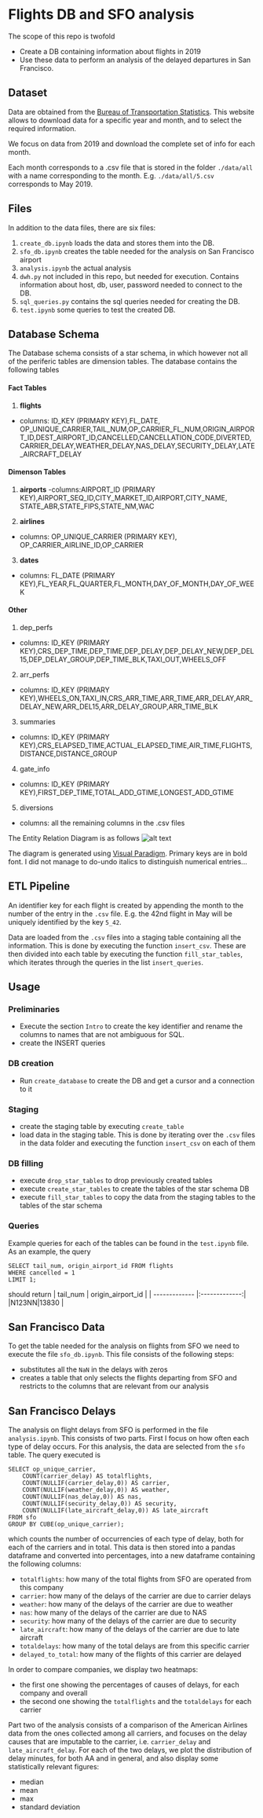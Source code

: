# Flights DB and SFO analysis

The scope of this repo is twofold 
- Create a DB containing information about flights in 2019
- Use these data to perform an analysis of the delayed departures in San Francisco.

## Dataset
Data are obtained from the [Bureau of Transportation Statistics](https://www.transtats.bts.gov/DL_SelectFields.asp?Table_ID=236&DB_Short_Name=On-Time). This website allows to download data for a specific year and month, and to select the required information. 

We focus on data from 2019 and download the complete set of info for each month.

Each month corresponds to a .csv file that is stored in the folder ```./data/all``` with a name corresponding to the month. E.g. ```./data/all/5.csv``` corresponds to May 2019.
## Files 
In addition to the data files, there are six files:
1. ```create_db.ipynb```  loads the data and stores them into the DB.
2. ```sfo_db.ipynb``` creates the table needed for the analysis on San Francisco airport
3. ```analysis.ipynb``` the actual analysis
4. ```dwh.py``` not included in this repo, but needed for execution. Contains information about host, db, user, password needed to connect to the DB.
5. ```sql_queries.py``` contains the sql queries needed for creating the DB.
6. ```test.ipynb``` some queries to test the created DB.


## Database Schema
The Database schema consists of a star schema, in which however not all of the periferic tables are dimension tables. The database contains the following tables
#### Fact Tables 
1. **flights** 
- columns:     ID_KEY (PRIMARY KEY),FL_DATE, OP_UNIQUE_CARRIER,TAIL_NUM,OP_CARRIER_FL_NUM,ORIGIN_AIRPORT_ID,DEST_AIRPORT_ID,CANCELLED,CANCELLATION_CODE,DIVERTED,CARRIER_DELAY,WEATHER_DELAY,NAS_DELAY,SECURITY_DELAY,LATE_AIRCRAFT_DELAY


#### Dimenson Tables
1. **airports** 
 -columns:AIRPORT_ID (PRIMARY KEY),AIRPORT_SEQ_ID,CITY_MARKET_ID,AIRPORT,CITY_NAME, STATE_ABR,STATE_FIPS,STATE_NM,WAC

2. **airlines** 
- columns: OP_UNIQUE_CARRIER (PRIMARY KEY), OP_CARRIER_AIRLINE_ID,OP_CARRIER               
3. **dates**
- columns: FL_DATE (PRIMARY KEY),FL_YEAR,FL_QUARTER,FL_MONTH,DAY_OF_MONTH,DAY_OF_WEEK

#### Other 
1. dep_perfs
- columns: ID_KEY (PRIMARY KEY),CRS_DEP_TIME,DEP_TIME,DEP_DELAY,DEP_DELAY_NEW,DEP_DEL15,DEP_DELAY_GROUP,DEP_TIME_BLK,TAXI_OUT,WHEELS_OFF
2. arr_perfs
- columns: ID_KEY (PRIMARY KEY),WHEELS_ON,TAXI_IN,CRS_ARR_TIME,ARR_TIME,ARR_DELAY,ARR_DELAY_NEW,ARR_DEL15,ARR_DELAY_GROUP,ARR_TIME_BLK   
3. summaries
- columns: ID_KEY (PRIMARY KEY),CRS_ELAPSED_TIME,ACTUAL_ELAPSED_TIME,AIR_TIME,FLIGHTS,DISTANCE,DISTANCE_GROUP
4. gate_info
- columns: ID_KEY (PRIMARY KEY),FIRST_DEP_TIME,TOTAL_ADD_GTIME,LONGEST_ADD_GTIME
5. diversions
- columns: all the remaining columns in the .csv files

The Entity Relation Diagram is as follows
![alt text](./star_schema.png)

The diagram is generated using [Visual Paradigm](https://online.visual-paradigm.com/diagrams/features/erd-tool/). Primary keys are in bold font. I did not manage to do-undo italics to distinguish numerical entries...


## ETL Pipeline

An identifier key for each flight is created by appending the month to the number of the entry in the ```.csv``` file. E.g. the 42nd flight in May will be uniquely identified by the key ```5_42```. 

Data are loaded from the ```.csv``` files into a staging table containing all the information. This is done by executing the function ```insert_csv```. These are then divided into each table by executing the function ```fill_star_tables```, which iterates through the queries in the list ```insert_queries```.


## Usage
### Preliminaries
- Execute the section ```Intro``` to create the key identifier and rename the columns to names that are not ambiguous for SQL.
- create the INSERT queries 
### DB creation
- Run ```create_database```  to create the DB and get a cursor and a connection to it
### Staging 
- create the staging table by executing ```create_table```
- load data in the staging table. This is done by iterating over the ```.csv``` files in the data folder and executing the function ```insert_csv``` on each of them
### DB filling
- execute ```drop_star_tables``` to drop previously created tables
- execute ```create_star_tables``` to create the tables of the star schema DB
- execute ```fill_star_tables``` to copy the data from the staging tables to the tables of the star schema

### Queries
Example queries for each of the tables can be found in the ```test.ipynb``` file. As an example, the query 
```
SELECT tail_num, origin_airport_id FROM flights
WHERE cancelled = 1
LIMIT 1;
```
should return 
| tail_num     | origin_airport_id     | 
| ------------- |:-------------:| 
|N123NN|13830         |


## San Francisco Data

To get the table needed for the analysis on flights from SFO we need to execute the file ```sfo_db.ipynb```. This file consists of the following steps:
- substitutes all the ```NaN``` in the delays with zeros
- creates a table that only selects the flights departing from SFO and restricts to the columns that are relevant from our analysis

## San Francisco Delays

The analysis on flight delays from SFO is performed in the file ```analysis.ipynb```. This consists of two parts. First I focus on how often each type of delay occurs. For this analysis, the data are selected from the ```sfo``` table. The query executed is 
```
SELECT op_unique_carrier,
    COUNT(carrier_delay) AS totalflights,
    COUNT(NULLIF(carrier_delay,0)) AS carrier,
    COUNT(NULLIF(weather_delay,0)) AS weather,
    COUNT(NULLIF(nas_delay,0)) AS nas,
    COUNT(NULLIF(security_delay,0)) AS security,
    COUNT(NULLIF(late_aircraft_delay,0)) AS late_aircraft
FROM sfo
GROUP BY CUBE(op_unique_carrier);
```
which counts the number of occurrencies of each type of delay, both for each of the carriers and in total. This data is then stored into a pandas dataframe and converted into percentages, into a  new dataframe containing the following columns:
- ```totalflights```: how many of the total flights from SFO are operated from this company
- ```carrier```: how many of the delays of the carrier are due to carrier delays
- ```weather```: how many of the delays of the carrier are due to weather
- ```nas```: how many of the delays of the carrier are due to NAS
- ```security```: how many of the delays of the carrier are due to security
- ```late_aircraft```: how many of the delays of the carrier are due to late aircraft
- ```totaldelays```: how many of the total delays are from this specific carrier
- ```delayed_to_total```: how many of the flights of this carrier are delayed

In order to compare companies, we display two heatmaps:
- the first one showing the percentages of causes of delays, for each company and overall
- the second one showing the ```totalflights``` and the ```totaldelays``` for each carrier


Part two of the analysis consists of a comparison of the American Airlines data from the ones collected among all carriers, and focuses on the delay causes that are imputable to the carrier, i.e. ```carrier_delay``` and ```late_aircraft_delay```. For each of the two delays, we plot the distribution of delay minutes, for both AA and in general, and also display some statistically relevant figures:
- median
- mean
- max
- standard deviation
